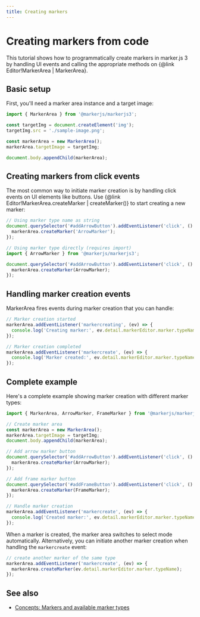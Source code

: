 ```yaml
---
title: Creating markers
---
```


# Creating markers from code

This tutorial shows how to programmatically create markers in marker.js 3 by handling UI events and calling the appropriate methods on {@link Editor!MarkerArea | MarkerArea}.

## Basic setup

First, you'll need a marker area instance and a target image:

```ts
import { MarkerArea } from '@markerjs/markerjs3';

const targetImg = document.createElement('img');
targetImg.src = './sample-image.png';

const markerArea = new MarkerArea();
markerArea.targetImage = targetImg;

document.body.appendChild(markerArea);
```

## Creating markers from click events

The most common way to initiate marker creation is by handling click events on UI elements like buttons. Use {@link Editor!MarkerArea.createMarker | createMarker()} to start creating a new marker:

```ts
// Using marker type name as string
document.querySelector('#addArrowButton').addEventListener('click', () => {
  markerArea.createMarker('ArrowMarker');
});
```

```ts
// Using marker type directly (requires import)
import { ArrowMarker } from '@markerjs/markerjs3';

document.querySelector('#addArrowButton').addEventListener('click', () => {
  markerArea.createMarker(ArrowMarker);
});
```

## Handling marker creation events

MarkerArea fires events during marker creation that you can handle:

```ts
// Marker creation started
markerArea.addEventListener('markercreating', (ev) => {
  console.log('Creating marker:', ev.detail.markerEditor.marker.typeName);
});

// Marker creation completed
markerArea.addEventListener('markercreate', (ev) => {
  console.log('Marker created:', ev.detail.markerEditor.marker.typeName);
});
```

## Complete example

Here's a complete example showing marker creation with different marker types:

```ts
import { MarkerArea, ArrowMarker, FrameMarker } from '@markerjs/markerjs3';

// Create marker area
const markerArea = new MarkerArea();
markerArea.targetImage = targetImg;
document.body.appendChild(markerArea);

// Add arrow marker button
document.querySelector('#addArrowButton').addEventListener('click', () => {
  markerArea.createMarker(ArrowMarker);
});

// Add frame marker button
document.querySelector('#addFrameButton').addEventListener('click', () => {
  markerArea.createMarker(FrameMarker);
});

// Handle marker creation
markerArea.addEventListener('markercreate', (ev) => {
  console.log('Created marker:', ev.detail.markerEditor.marker.typeName);
});
```

When a marker is created, the marker area switches to select mode automatically. Alternatively, you can initiate another marker creation when handling the `markercreate` event:

```ts
// create another marker of the same type
markerArea.addEventListener('markercreate', (ev) => {
  markerArea.createMarker(ev.detail.markerEditor.marker.typeName);
});
```

## See also

- [Concepts: Markers and available marker types](./../concepts/markers.md)
